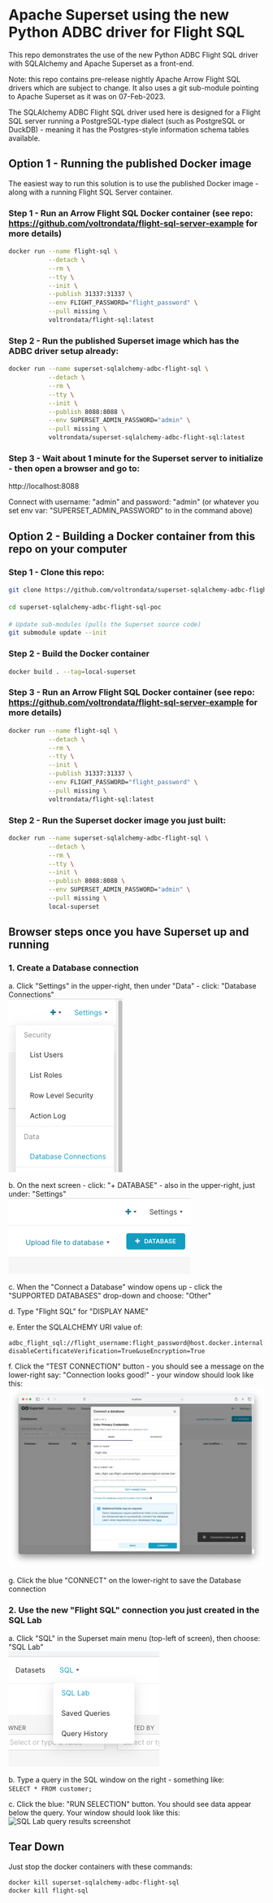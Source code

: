 # Apache Superset using the new Python ADBC driver for Flight SQL 

This repo demonstrates the use of the new Python ADBC Flight SQL driver with SQLAlchemy and Apache Superset as a front-end.

Note: this repo contains pre-release nightly Apache Arrow Flight SQL drivers which are subject to change.  It also uses a git sub-module pointing to Apache Superset as it was on 07-Feb-2023.

The SQLAlchemy ADBC Flight SQL driver used here is designed for a Flight SQL server running a PostgreSQL-type dialect (such as PostgreSQL or DuckDB) - meaning it has the Postgres-style information schema tables available.

## Option 1 - Running the published Docker image
The easiest way to run this solution is to use the published Docker image - along with a running Flight SQL Server container.

### Step 1 - Run an Arrow Flight SQL Docker container (see repo: https://github.com/voltrondata/flight-sql-server-example for more details)
```bash
docker run --name flight-sql \
           --detach \
           --rm \
           --tty \
           --init \
           --publish 31337:31337 \
           --env FLIGHT_PASSWORD="flight_password" \
           --pull missing \
           voltrondata/flight-sql:latest
```

### Step 2 - Run the published Superset image which has the ADBC driver setup already:
```bash
docker run --name superset-sqlalchemy-adbc-flight-sql \
           --detach \
           --rm \
           --tty \
           --init \
           --publish 8088:8088 \
           --env SUPERSET_ADMIN_PASSWORD="admin" \
           --pull missing \
           voltrondata/superset-sqlalchemy-adbc-flight-sql:latest
```

### Step 3 - Wait about 1 minute for the Superset server to initialize - then open a browser and go to:   
http://localhost:8088   

Connect with username: "admin" and password: "admin" (or whatever you set env var: "SUPERSET_ADMIN_PASSWORD" to in the command above)

## Option 2 - Building a Docker container from this repo on your computer

### Step 1 - Clone this repo:
```bash
git clone https://github.com/voltrondata/superset-sqlalchemy-adbc-flight-sql-poc

cd superset-sqlalchemy-adbc-flight-sql-poc

# Update sub-modules (pulls the Superset source code)
git submodule update --init
```

### Step 2 - Build the Docker container
```bash
docker build . --tag=local-superset
```

### Step 3 - Run an Arrow Flight SQL Docker container (see repo: https://github.com/voltrondata/flight-sql-server-example for more details)
```bash
docker run --name flight-sql \
           --detach \
           --rm \
           --tty \
           --init \
           --publish 31337:31337 \
           --env FLIGHT_PASSWORD="flight_password" \
           --pull missing \
           voltrondata/flight-sql:latest

```

### Step 2 - Run the Superset docker image you just built:
```bash
docker run --name superset-sqlalchemy-adbc-flight-sql \
           --detach \
           --rm \
           --tty \
           --init \
           --publish 8088:8088 \
           --env SUPERSET_ADMIN_PASSWORD="admin" \
           --pull missing \
           local-superset
```

## Browser steps once you have Superset up and running

### 1. Create a Database connection

a. Click "Settings" in the upper-right, then under "Data" - click: "Database Connections"   
![Database Connections screenshot](images/superset_database_connections_screenshot.png?raw=true "Database Connections")

b. On the next screen - click: "+ DATABASE" - also in the upper-right, just under: "Settings"   
![Create Database screenshot](images/superset_database_button_screenshot.png?raw=true "Create Database")

c. When the "Connect a Database" window opens up - click the "SUPPORTED DATABASES" drop-down and choose: "Other"

d. Type "Flight SQL" for "DISPLAY NAME"

e. Enter the SQLALCHEMY URI value of:

```
adbc_flight_sql://flight_username:flight_password@host.docker.internal:31337?disableCertificateVerification=True&useEncryption=True
```

f. Click the "TEST CONNECTION" button - you should see a message on the lower-right say: "Connection looks good!" - your window should look like this:   
![Connection looks good screenshot](images/superset_connection_looks_good_screenshot.png?raw=true "Connection looks good")

g. Click the blue "CONNECT" on the lower-right to save the Database connection

### 2. Use the new "Flight SQL" connection you just created in the SQL Lab

a. Click "SQL" in the Superset main menu (top-left of screen), then choose: "SQL Lab"   
![SQL Lab menu option screenshot](images/superset_sql_lab_menu_option_screnshot.png?raw=true "SQL Lab menu option")

b. Type a query in the SQL window on the right - something like:   
```SELECT * FROM customer;```

c. Click the blue: "RUN SELECTION" button.  You should see data appear below the query.  Your window should look like this:   
![SQL Lab query results screenshot](images/superset_sql_lab_query_results_screenshot.png?raw=true "SQL Lab query results")

## Tear Down
Just stop the docker containers with these commands:

```bash
docker kill superset-sqlalchemy-adbc-flight-sql
docker kill flight-sql
```
